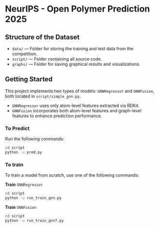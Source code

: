 # NeurIPS - Open Polymer Prediction 2025

## Structure of the Dataset

- `data/` — Folder for storing the training and test data from the competition.
- `script/` — Folder containing all source code.
- `graphs/` — Folder for saving graphical results and visualizations.

## Getting Started

This project implements two types of models: `GNNRegressor` and `GNNFusion`, both located in `script/simple_gnn.py`.

- `GNNRegressor` uses only atom-level features extracted via RDKit.
- `GNNFusion` incorporates both atom-level features and graph-level features to enhance prediction performance.

### To Predict

Run the following commands:

```bash
cd script
python -u pred.py
```

### To train 
To train a model from scratch, use one of the following commands: 

**Train** `GNNRegressor`
```bash
cd script
python -u run_train_gnn.py
```
**Train** `GNNFusion`
```bash
cd script
python -u run_train_gnnf.py
```